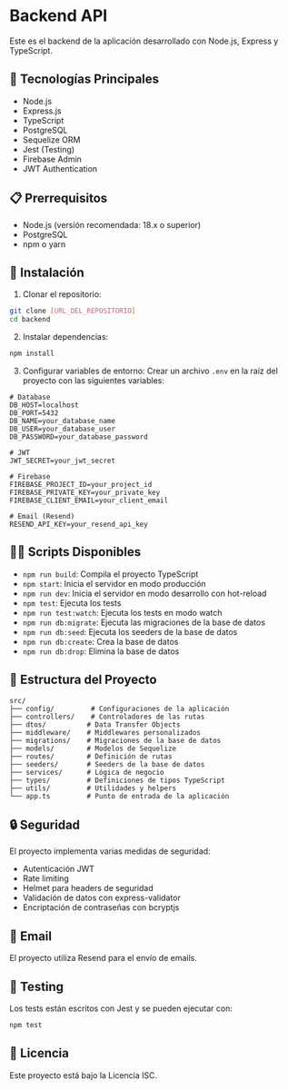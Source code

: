 # Backend API

Este es el backend de la aplicación desarrollado con Node.js, Express y TypeScript.

## 🚀 Tecnologías Principales

- Node.js
- Express.js
- TypeScript
- PostgreSQL
- Sequelize ORM
- Jest (Testing)
- Firebase Admin
- JWT Authentication

## 📋 Prerrequisitos

- Node.js (versión recomendada: 18.x o superior)
- PostgreSQL
- npm o yarn

## 🔧 Instalación

1. Clonar el repositorio:
```bash
git clone [URL_DEL_REPOSITORIO]
cd backend
```

2. Instalar dependencias:
```bash
npm install
```

3. Configurar variables de entorno:
Crear un archivo `.env` en la raíz del proyecto con las siguientes variables:
```env
# Database
DB_HOST=localhost
DB_PORT=5432
DB_NAME=your_database_name
DB_USER=your_database_user
DB_PASSWORD=your_database_password

# JWT
JWT_SECRET=your_jwt_secret

# Firebase
FIREBASE_PROJECT_ID=your_project_id
FIREBASE_PRIVATE_KEY=your_private_key
FIREBASE_CLIENT_EMAIL=your_client_email

# Email (Resend)
RESEND_API_KEY=your_resend_api_key
```

## 🏃‍♂️ Scripts Disponibles

- `npm run build`: Compila el proyecto TypeScript
- `npm start`: Inicia el servidor en modo producción
- `npm run dev`: Inicia el servidor en modo desarrollo con hot-reload
- `npm test`: Ejecuta los tests
- `npm run test:watch`: Ejecuta los tests en modo watch
- `npm run db:migrate`: Ejecuta las migraciones de la base de datos
- `npm run db:seed`: Ejecuta los seeders de la base de datos
- `npm run db:create`: Crea la base de datos
- `npm run db:drop`: Elimina la base de datos

## 📁 Estructura del Proyecto

```
src/
├── config/         # Configuraciones de la aplicación
├── controllers/    # Controladores de las rutas
├── dtos/          # Data Transfer Objects
├── middleware/    # Middlewares personalizados
├── migrations/    # Migraciones de la base de datos
├── models/        # Modelos de Sequelize
├── routes/        # Definición de rutas
├── seeders/       # Seeders de la base de datos
├── services/      # Lógica de negocio
├── types/         # Definiciones de tipos TypeScript
├── utils/         # Utilidades y helpers
└── app.ts         # Punto de entrada de la aplicación
```

## 🔒 Seguridad

El proyecto implementa varias medidas de seguridad:
- Autenticación JWT
- Rate limiting
- Helmet para headers de seguridad
- Validación de datos con express-validator
- Encriptación de contraseñas con bcryptjs

## 📧 Email

El proyecto utiliza Resend para el envío de emails.

## 🧪 Testing

Los tests están escritos con Jest y se pueden ejecutar con:
```bash
npm test
```

## 📝 Licencia

Este proyecto está bajo la Licencia ISC.
